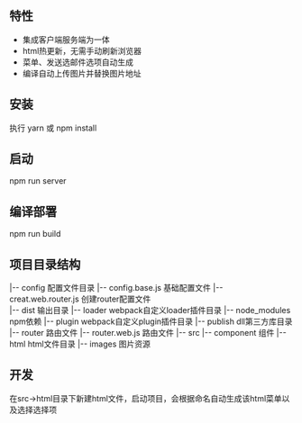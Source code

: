 ## 特性
* 集成客户端服务端为一体
* html热更新，无需手动刷新浏览器
* 菜单、发送选邮件选项自动生成
* 编译自动上传图片并替换图片地址

## 安装
执行 yarn 或 npm install 

## 启动
npm run server

## 编译部署
npm run build

## 项目目录结构
|-- config 配置文件目录
    |-- config.base.js  基础配置文件
    |-- creat.web.router.js 创建router配置文件  
|-- dist   输出目录
|-- loader webpack自定义loader插件目录
|-- node_modules  npm依赖
|-- plugin webpack自定义plugin插件目录
|-- publish dll第三方库目录
|-- router 路由文件
    |-- router.web.js 路由文件
|-- src
    |-- component 组件
    |-- html html文件目录
    |-- images 图片资源

## 开发
在src->html目录下新建html文件，启动项目，会根据命名自动生成该html菜单以及选择选择项
